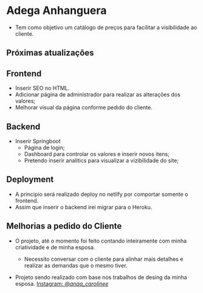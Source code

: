 # Adega Anhanguera

- Tem como objetivo um catálogo de preços para facilitar a visibilidade ao cliente.

## Próximas atualizações

## Frontend
- Inserir SEO no HTML.
 - Adicionar página de administrador para realizar as alterações dos valores;
 - Melhorar visual da página conforme pedido do cliente.

## Backend
- Inserir Springboot
  - Página de login;
  - Dashboard para controlar os valores e inserir novos itens;
  - Pretendo inserir analitics para visualizar a vizibilidade do site;

## Deployment
- A principio será realizado deploy no netlify por comportar somente o frontend.
- Assim que inserir o backend irei migrar para o Heroku.

## Melhorias a pedido do Cliente
- O projeto, até o momento foi feito contando inteiramente com minha criatividade e de minha esposa.
  - Necessito conversar com o cliente para alinhar mais detalhes e realizar as demandas que o mesmo tiver.


- Projeto sendo realizado com base nos trabalhos de desing da minha esposa. [Instagram: @_anaa_carolinee_](https://instagram.com/_anaa_carolinee_?igshid=YmMyMTA2M2Y=)
